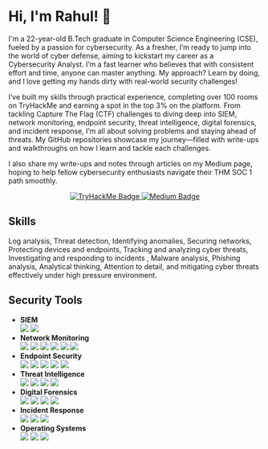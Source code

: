 # Hi, I'm Rahul! 👋

I'm a 22-year-old B.Tech graduate in Computer Science Engineering (CSE), fueled by a passion for cybersecurity. 
As a fresher, I’m ready to jump into the world of cyber defense, aiming to kickstart my career as a Cybersecurity Analyst. I’m a fast learner who believes that with consistent effort and time, anyone can master anything. My approach? Learn by doing, and I love getting my hands dirty with real-world security challenges!

I’ve built my skills through practical experience, completing over 100 rooms on TryHackMe and earning a spot in the top 3% on the platform. From tackling Capture The Flag (CTF) challenges to diving deep into SIEM, network monitoring, endpoint security, threat intelligence, digital forensics, and incident response, I’m all about solving problems and staying ahead of threats. My GitHub repositories showcase my journey—filled with write-ups and walkthroughs on how I learn and tackle each challenges.

I also share my write-ups and notes through articles on my Medium page, hoping to help fellow cybersecurity enthusiasts navigate their THM SOC 1 path smoothly. 

<div align="center">
  <a href="https://tryhackme.com/p/RahulCyberDefense" target="_blank">
    <img src="https://img.shields.io/badge/TryHackMe-212C42?style=for-the-badge&logo=TryHackMe&logoColor=white" alt="TryHackMe Badge" />
  </a>
  <a href="https://medium.com/@RahulCyberDefense" target="_blank">
    <img src="https://img.shields.io/badge/Medium-12100E?style=for-the-badge&logo=medium&logoColor=white" alt="Medium Badge" />
  </a>
</div>

## Skills
Log analysis, Threat detection, Identifying anomalies, Securing networks, Protecting devices and endpoints, Tracking and analyzing cyber threats, Investigating and responding to incidents , Malware analysis, Phishing analysis, Analytical thinking, Attention to detail, and mitigating cyber threats effectively under high pressure environment.

## Security Tools 
- **SIEM** <br>
  <a href="https://www.splunk.com/" target="_blank"><img src="https://img.shields.io/badge/Splunk-000000?style=for-the-badge&logo=Splunk&logoColor=white"></a>
  <a href="https://www.elastic.co/" target="_blank"><img src="https://img.shields.io/badge/Elastic-005571?style=for-the-badge&logo=Elastic&logoColor=white"></a><br>
- **Network Monitoring** <br>
  <a href="https://www.snort.org/" target="_blank"><img src="https://img.shields.io/badge/Snort-8B0000?logo=simple-icons:snort&labelColor=8B0000&color=8B0000&logoColor=white&style=for-the-badge"></a>
  <a href="https://www.netresec.com/?page=NetworkMiner" target="_blank"><img src="https://img.shields.io/badge/NetworkMiner-1E90FF?logo=simple-icons:networkminer&labelColor=1E90FF&color=1E90FF&logoColor=white&style=for-the-badge"></a>
  <a href="https://zeek.org/" target="_blank"><img src="https://img.shields.io/badge/Zeek-8B4513?logo=simple-icons:zeek&labelColor=8B4513&color=8B4513&logoColor=white&style=for-the-badge"></a>
  <a href="https://www.brimsecurity.com/" target="_blank"><img src="https://img.shields.io/badge/Brim-4B0082?logo=simple-icons:brim&labelColor=4B0082&color=4B0082&logoColor=white&style=for-the-badge"></a>
  <a href="https://www.wireshark.org/" target="_blank"><img src="https://img.shields.io/badge/Wireshark-1679A7?style=for-the-badge&logo=Wireshark&logoColor=white"></a>
  <a href="https://www.wireshark.org/docs/man-pages/tshark.html" target="_blank"><img src="https://img.shields.io/badge/TShark-0F4D7D?logo=simple-icons:wireshark&labelColor=0F4D7D&color=0F4D7D&logoColor=white&style=for-the-badge"></a><br>
- **Endpoint Security** <br>
  <a href="https://learn.microsoft.com/en-us/sysinternals/" target="_blank"><img src="https://img.shields.io/badge/Sysinternals-005BAF?logo=simple-icons:microsoft&labelColor=005BAF&color=005BAF&logoColor=white&style=for-the-badge"></a>
  <a href="https://learn.microsoft.com/en-us/windows/win32/eventlog/event-logging" target="_blank"><img src="https://img.shields.io/badge/Windows_Event_Logs-005BAF?logo=simple-icons:microsoft&labelColor=005BAF&color=005BAF&logoColor=white&style=for-the-badge"></a>
  <a href="https://learn.microsoft.com/en-us/sysinternals/downloads/sysmon" target="_blank"><img src="https://img.shields.io/badge/Sysmon-005BAF?logo=simple-icons:microsoft&labelColor=005BAF&color=005BAF&logoColor=white&style=for-the-badge"></a>
  <a href="https://osquery.io/" target="_blank"><img src="https://img.shields.io/badge/Osquery-8B0000?logo=simple-icons:osquery&labelColor=8B0000&color=8B0000&logoColor=white&style=for-the-badge"></a>
  <a href="https://wazuh.com/" target="_blank"><img src="https://img.shields.io/badge/Wazuh-006400?logo=simple-icons:wazuh&labelColor=006400&color=006400&logoColor=white&style=for-the-badge"></a><br>
- **Threat Intelligence** <br>
  <a href="https://virustotal.github.io/yara/" target="_blank"><img src="https://img.shields.io/badge/Yara-8B0000?logo=simple-icons:yara&labelColor=8B0000&color=8B0000&logoColor=white&style=for-the-badge"></a>
  <a href="https://www.filigran.io/opencti/" target="_blank"><img src="https://img.shields.io/badge/OpenCTI-1E90FF?logo=simple-icons:opencti&labelColor=1E90FF&color=1E90FF&logoColor=white&style=for-the-badge"></a>
  <a href="https://www.misp-project.org/" target="_blank"><img src="https://img.shields.io/badge/MISP-006400?logo=simple-icons:misp&labelColor=006400&color=006400&logoColor=white&style=for-the-badge"></a>
  <a href="https://github.com/stratosphereips/Trooper" target="_blank"><img src="https://img.shields.io/badge/Trooper-8B008B?logo=simple-icons:github&labelColor=8B008B&color=8B008B&logoColor=white&style=for-the-badge"></a><br>
- **Digital Forensics** <br>
  <a href="https://ericzimmerman.github.io/#!index.md" target="_blank"><img src="https://img.shields.io/badge/RegistryExplorer-8B4513?logo=simple-icons:registryexplorer&labelColor=8B4513&color=8B4513&logoColor=white&style=for-the-badge"></a>
  <a href="https://www.autopsy.com/" target="_blank"><img src="https://img.shields.io/badge/Autopsy-5C4033?logo=simple-icons:autopsy&labelColor=5C4033&color=5C4033&logoColor=white&style=for-the-badge"></a>
  <a href="https://volatility3.readthedocs.io/en/latest/" target="_blank"><img src="https://img.shields.io/badge/Volatility-000080?logo=simple-icons:volatility&labelColor=000080&color=000080&logoColor=white&style=for-the-badge"></a>
  <a href="https://ericzimmerman.github.io/#!index.md" target="_blank"><img src="https://img.shields.io/badge/KAPE-006400?logo=simple-icons:kape&labelColor=006400&color=006400&logoColor=white&style=for-the-badge"></a><br>
- **Incident Response** <br>
  <a href="https://www.fireeye.com/services-and-products/endpoint-security/red-team-tools/redline.html" target="_blank"><img src="https://img.shields.io/badge/Redline-8B0000?logo=simple-icons:fireeye&labelColor=8B0000&color=8B0000&logoColor=white&style=for-the-badge"></a>
  <a href="https://docs.rapid7.com/velociraptor/" target="_blank"><img src="https://img.shields.io/badge/Velociraptor-8B008B?logo=simple-icons:velociraptor&labelColor=8B008B&color=8B008B&logoColor=white&style=for-the-badge"></a>
  <a href="https://thehive-project.org/" target="_blank"><img src="https://img.shields.io/badge/TheHive-8B5A00?logo=simple-icons:thehive&labelColor=8B5A00&color=8B5A00&logoColor=black&style=for-the-badge"></a><br>
- **Operating Systems** <br>
  <a href="https://www.microsoft.com/en-us/windows/" target="_blank"><img src="https://img.shields.io/badge/Windows-0078D6?style=for-the-badge&logo=Windows&logoColor=white"></a>
  <a href="https://www.linux.org/" target="_blank"><img src="https://img.shields.io/badge/Linux-FCC624?style=for-the-badge&logo=Linux&logoColor=black"></a>
    <a href="https://www.virtualbox.org/" target="_blank"><img src="https://img.shields.io/badge/VirtualBox-21416b?style=for-the-badge&logo=VirtualBox&logoColor=white"></a><br>
